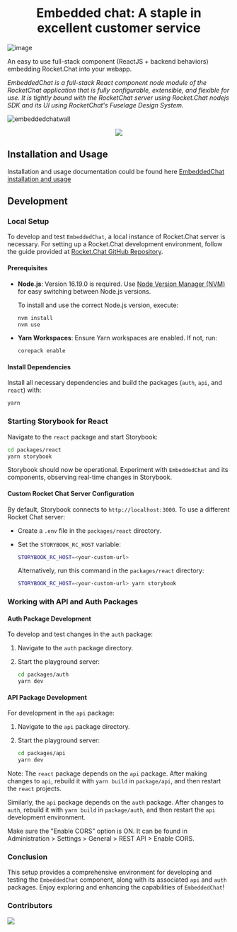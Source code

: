 <h1 align='center'>Embedded chat: A staple in excellent customer service</h1>

![image](https://github.com/coderboy-yash/EmbeddedChat/assets/109899959/b2961a35-4300-48df-b674-8a128c73e838)


An easy to use full-stack component (ReactJS + backend behaviors) embedding Rocket.Chat into your webapp.

_EmbeddedChat is a full-stack React component node module of the RocketChat application that is fully configurable, extensible, and flexible for use. It is tightly bound with the RocketChat server using Rocket.Chat nodejs SDK and its UI using RocketChat's Fuselage Design System._

![embeddedchatwall](https://user-images.githubusercontent.com/73601258/178119162-ecabb9b7-e3ae-4c70-8ab2-f6c02856f4c6.png)

<div align='center' width='100%'>
<a href="https://github.com/monoclehq">
<img src="https://open-source-assets.middlewarehq.com/svgs/RocketChat-EmbeddedChat-contributor-metrics-dark-widget.svg?caching=true"></img>
</a>
</div>

## Installation and Usage
Installation and usage documentation could be found here [EmbeddedChat installation and usage](packages/react/README.md)

## Development

### Local Setup

To develop and test `EmbeddedChat`, a local instance of Rocket.Chat server is necessary. For setting up a Rocket.Chat development environment, follow the guide provided at [Rocket.Chat GitHub Repository](https://github.com/RocketChat/Rocket.Chat#%EF%B8%8F-local-development).

#### Prerequisites

- **Node.js**: Version 16.19.0 is required. Use [Node Version Manager (NVM)](https://github.com/nvm-sh/nvm) for easy switching between Node.js versions.
  
  To install and use the correct Node.js version, execute:

  ```bash
  nvm install
  nvm use
  ```

- **Yarn Workspaces**: Ensure Yarn workspaces are enabled. If not, run:

  ```bash
  corepack enable
  ```

#### Install Dependencies

Install all necessary dependencies and build the packages (`auth`, `api`, and `react`) with:


```bash
yarn
```

### Starting Storybook for React

Navigate to the `react` package and start Storybook:

```bash
cd packages/react
yarn storybook
```

Storybook should now be operational. Experiment with `EmbeddedChat` and its components, observing real-time changes in Storybook.

#### Custom Rocket Chat Server Configuration

By default, Storybook connects to `http://localhost:3000`. To use a different Rocket Chat server:

- Create a `.env` file in the `packages/react` directory.
- Set the `STORYBOOK_RC_HOST` variable:

  ```bash
  STORYBOOK_RC_HOST=<your-custom-url>
  ```

  Alternatively, run this command in the `packages/react` directory:

  ```bash
  STORYBOOK_RC_HOST=<your-custom-url> yarn storybook
  ```

### Working with API and Auth Packages

#### Auth Package Development

To develop and test changes in the `auth` package:

1. Navigate to the `auth` package directory.
2. Start the playground server:

    ```bash
    cd packages/auth
    yarn dev
    ```

#### API Package Development

For development in the `api` package:

1. Navigate to the `api` package directory.
2. Start the playground server:

    ```bash
    cd packages/api
    yarn dev
    ```

Note: The `react` package depends on the `api` package. After making changes to `api`, rebuild it with `yarn build` in `package/api`, and then restart the `react` projects.

Similarly, the `api` package depends on the `auth` package. After changes to `auth`, rebuild it with `yarn build` in `package/auth`, and then restart the `api` development environment.

Make sure the "Enable CORS" option is ON. It can be found in Administration > Settings > General > REST API > Enable CORS. 

### Conclusion

This setup provides a comprehensive environment for developing and testing the `EmbeddedChat` component, along with its associated `api` and `auth` packages. Enjoy exploring and enhancing the capabilities of `EmbeddedChat`!

### Contributors

<a href="https://github.com/RocketChat/EmbeddedChat/graphs/contributors">
  <img src="https://contrib.rocks/image?repo=RocketChat/EmbeddedChat" />
</a>
